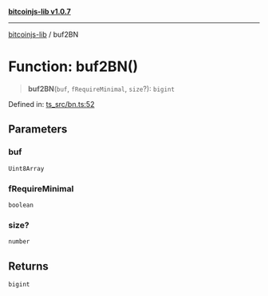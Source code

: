 [**bitcoinjs-lib v1.0.7**](../README.md)

***

[bitcoinjs-lib](../README.md) / buf2BN

# Function: buf2BN()

> **buf2BN**(`buf`, `fRequireMinimal`, `size`?): `bigint`

Defined in: [ts\_src/bn.ts:52](https://github.com/sCrypt-Inc/bitcoinjs-lib/blob/e3b2d1c4c35cd925f8b17063dc9eb0300cab46a2/ts_src/bn.ts#L52)

## Parameters

### buf

`Uint8Array`

### fRequireMinimal

`boolean`

### size?

`number`

## Returns

`bigint`
